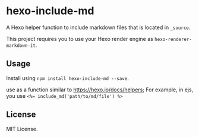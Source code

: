 # hexo-include-md
A Hexo helper function to include markdown files that is located in `_source`.

This project requires you to use your Hexo render engine as `hexo-renderer-markdown-it`.

## Usage

Install using `npm install hexo-include-md --save`.

use as a function similar to <https://hexo.io/docs/helpers>; For example, in ejs, you use `<%= include_md('path/to/md/file') %>`

## License

MIT License.
